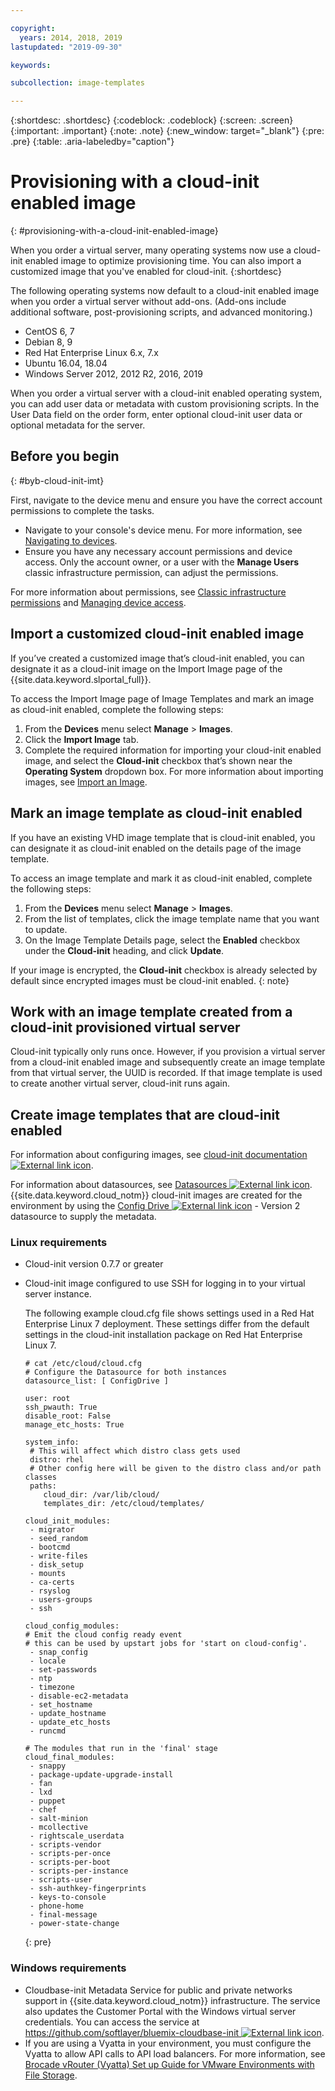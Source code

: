 ```yaml
---

copyright:
  years: 2014, 2018, 2019
lastupdated: "2019-09-30"

keywords:

subcollection: image-templates

---
```


{:shortdesc: .shortdesc}
{:codeblock: .codeblock}
{:screen: .screen}
{:important: .important}
{:note: .note}
{:new_window: target="_blank"}
{:pre: .pre}
{:table: .aria-labeledby="caption"}


# Provisioning with a cloud-init enabled image
{: #provisioning-with-a-cloud-init-enabled-image}

When you order a virtual server, many operating systems now use a cloud-init enabled image to optimize provisioning time. You can also import
a customized image that you've enabled for cloud-init.
{:shortdesc}

The following operating systems now default to a cloud-init enabled image when you order a virtual server without add-ons. (Add-ons include additional software, post-provisioning scripts, and advanced monitoring.)
* CentOS 6, 7
* Debian 8, 9
* Red Hat Enterprise Linux 6.x, 7.x
* Ubuntu 16.04, 18.04
* Windows Server 2012, 2012 R2, 2016, 2019

When you order a virtual server with a cloud-init enabled operating system, you can add user data or metadata with custom provisioning scripts. In the User Data field on the order form, enter optional cloud-init user data or optional metadata for the server.

## Before you begin
{: #byb-cloud-init-imt}

First, navigate to the device menu and ensure you have the correct account permissions to complete the tasks.

* Navigate to your console's device menu. For more information, see [Navigating to devices](/docs/infrastructure/image-templates?topic=virtual-servers-navigating-devices).
* Ensure you have any necessary account permissions and device access. Only the account owner, or a user with the **Manage Users** classic infrastructure permission, can adjust the permissions.

For more information about permissions, see [Classic infrastructure permissions](/docs/iam?topic=iam-infrapermission#infrapermission) and [Managing device access](/docs/vsi?topic=virtual-servers-managing-device-access).

## Import a customized cloud-init enabled image

If you’ve created a customized image that’s cloud-init enabled, you can designate it as a cloud-init image on the Import Image page of
the {{site.data.keyword.slportal_full}}.

To access the Import Image page of Image Templates and mark an image as cloud-init enabled, complete the following steps:
1. From the **Devices** menu select **Manage** > **Images**.
2. Click the **Import Image** tab.
3. Complete the required information for importing your cloud-init enabled image, and select the **Cloud-init** checkbox that’s shown near the **Operating System** dropdown box. For more information about importing images, see [Import an Image](/docs/infrastructure/image-templates?topic=image-templates-preparing-and-importing-images#import-icos).

## Mark an image template as cloud-init enabled

If you have an existing VHD image template that is cloud-init enabled, you can designate it as cloud-init enabled on the details page of
the image template.

To access an image template and mark it as cloud-init enabled, complete the following steps:
1. From the **Devices** menu select **Manage** > **Images**.
2. From the list of templates, click the image template name that you want to update.
3. On the Image Template Details page, select the **Enabled** checkbox under the **Cloud-init** heading, and click **Update**.


If your image is encrypted, the **Cloud-init** checkbox is already selected by default since encrypted images must be cloud-init enabled.
{: note}

## Work with an image template created from a cloud-init provisioned virtual server

Cloud-init typically only runs once. However, if you provision a virtual server from a cloud-init enabled image and subsequently create
an image template from that virtual server, the UUID is recorded. If that image template is used to create another
virtual server, cloud-init runs again.

## Create image templates that are cloud-init enabled

For information about configuring images, see
[cloud-init documentation ![External link icon](../../icons/launch-glyph.svg "External link icon")](https://cloudinit.readthedocs.io/en/latest/).

For information about datasources, see [Datasources ![External link icon](../../icons/launch-glyph.svg "External link icon")](http://cloudinit.readthedocs.io/en/latest/topics/datasources.html). {{site.data.keyword.cloud_notm}} cloud-init images are created for the
environment by using the [Config Drive ![External link icon](../../icons/launch-glyph.svg "External link icon")](http://cloudinit.readthedocs.io/en/latest/topics/datasources/configdrive.html) - Version 2 datasource to supply the metadata.

### Linux requirements

* Cloud-init version 0.7.7 or greater
* Cloud-init image configured to use SSH for logging in to your virtual server instance.

  The following example cloud.cfg file shows settings used in a Red Hat Enterprise Linux 7 deployment. These settings differ from the     default settings in the cloud-init installation package on Red Hat Enterprise Linux 7.

  ```
  # cat /etc/cloud/cloud.cfg
  # Configure the Datasource for both instances
  datasource_list: [ ConfigDrive ]
 
  user: root
  ssh_pwauth: True
  disable_root: False
  manage_etc_hosts: True
 
  system_info:
   # This will affect which distro class gets used
   distro: rhel
   # Other config here will be given to the distro class and/or path classes
   paths:
      cloud_dir: /var/lib/cloud/
      templates_dir: /etc/cloud/templates/

  cloud_init_modules:
   - migrator
   - seed_random
   - bootcmd
   - write-files
   - disk_setup
   - mounts
   - ca-certs
   - rsyslog
   - users-groups
   - ssh

  cloud_config_modules:
  # Emit the cloud config ready event
  # this can be used by upstart jobs for 'start on cloud-config'.
   - snap_config
   - locale
   - set-passwords
   - ntp
   - timezone
   - disable-ec2-metadata
   - set_hostname
   - update_hostname
   - update_etc_hosts
   - runcmd

  # The modules that run in the 'final' stage
  cloud_final_modules:
   - snappy
   - package-update-upgrade-install
   - fan
   - lxd
   - puppet
   - chef
   - salt-minion
   - mcollective
   - rightscale_userdata
   - scripts-vendor
   - scripts-per-once
   - scripts-per-boot
   - scripts-per-instance
   - scripts-user
   - ssh-authkey-fingerprints
   - keys-to-console
   - phone-home
   - final-message
   - power-state-change
  ``` 
  {: pre}

### Windows requirements

* Cloudbase-init Metadata Service for public and private networks support in {{site.data.keyword.cloud_notm}} infrastructure. The service also updates the Customer Portal with the Windows virtual server credentials. You can access the service at
[https://github.com/softlayer/bluemix-cloudbase-init ![External link icon](../../icons/launch-glyph.svg "External link icon")](https://github.com/softlayer/bluemix-cloudbase-init).
* If you are using a Vyatta in your environment, you must configure the Vyatta to allow API calls to API load balancers. For more information, see [Brocade vRouter (Vyatta) Set up Guide for VMware Environments with File Storage](/docs/infrastructure/virtual-router-appliance?topic=hardware-firewall-dedicated-ibm-cloud-ip-ranges#load-balancer-ips).
